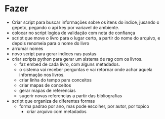 # Fazer
- Criar script para buscar informações sobre os itens do indice, jusando o gepeto, pegando o api key por variavel de ambiente. 
- colocar no script logica de validação com nota de confiança 
- script que move o livro para o lugar certo, a partir do nome do arquivo, e depois renomeia para o nome do livro
- arrumar nomes
- novo script para gerar indices nas pastas 
- criar scripts python para gerar um sistema de rag com os livros. 
    - faz embed de cada livro, com alguns metadados. 
    - o sistema vai receber perguntas e vai retornar onde achar aquela informação nos livros.
    - criar linha do tempo para conceitos
    - criar mapas de conceitos
    - gerar mapas de referencias
    - sugerir novas referencias a partir das bibliografias
 - script que organiza de diferentes formas
    - forma padrao por ano, mas pode escolher, por autor, por topico
        - criar arquivo com metadados      
  

